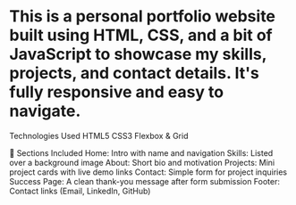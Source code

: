<h1>This is a personal portfolio website built using HTML, CSS, and a bit of JavaScript to showcase my skills, projects, and contact details. It's fully responsive and easy to navigate.</h1>
<p>Technologies Used
HTML5
CSS3
Flexbox & Grid
</p>
<p>📌 Sections Included
Home: Intro with name and navigation
Skills: Listed over a background image
About: Short bio and motivation
Projects: Mini project cards with live demo links
Contact: Simple form for project inquiries
Success Page: A clean thank-you message after form submission
Footer: Contact links (Email, LinkedIn, GitHub)</p>
